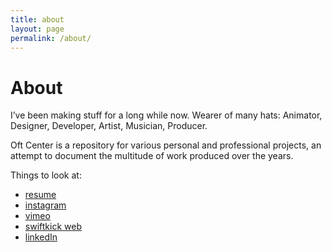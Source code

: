 ```yaml
---
title: about
layout: page
permalink: /about/
---
```


# About

I’ve been making stuff for a long while now. Wearer of many hats: Animator, Designer, Developer, Artist, Musician, Producer. 

Oft Center is a repository for various personal and professional projects, an attempt to document the multitude of work produced over the years. 

Things to look at:
- [resume](/resume/)
- [instagram](https://www.instagram.com/setstatic/)
- [vimeo](https://vimeo.com/setstatic)
- [swiftkick web](https://www.swiftkickweb.com/)
- [linkedIn](https://www.linkedin.com/in/mikeperkins/details/experience/)



